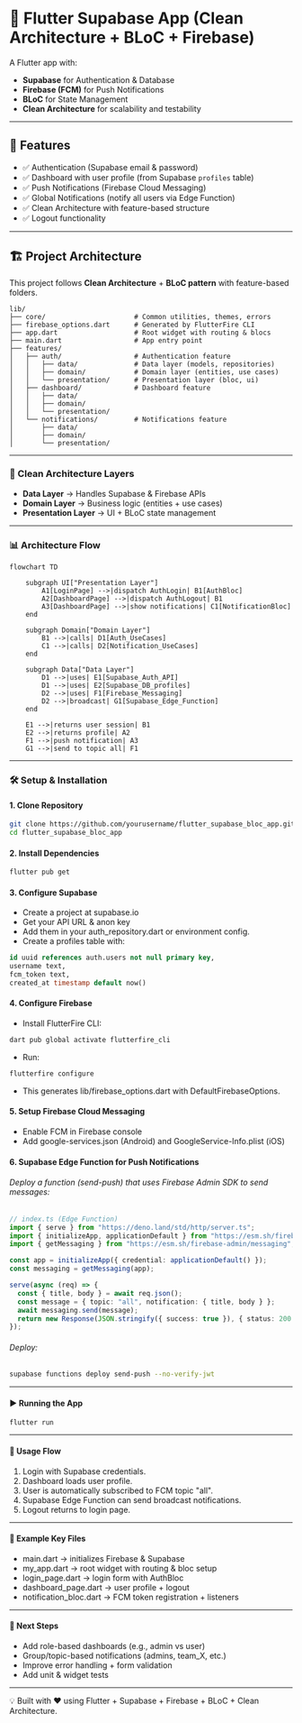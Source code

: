 # 📱 Flutter Supabase App (Clean Architecture + BLoC + Firebase)

A Flutter app with:

- **Supabase** for Authentication & Database  
- **Firebase (FCM)** for Push Notifications  
- **BLoC** for State Management  
- **Clean Architecture** for scalability and testability  

---

## 🚀 Features
- ✅ Authentication (Supabase email & password)  
- ✅ Dashboard with user profile (from Supabase `profiles` table)  
- ✅ Push Notifications (Firebase Cloud Messaging)  
- ✅ Global Notifications (notify all users via Edge Function)  
- ✅ Clean Architecture with feature-based structure  
- ✅ Logout functionality  

---

## 🏗️ Project Architecture

This project follows **Clean Architecture** + **BLoC pattern** with feature-based folders.

```text
lib/
├── core/                      # Common utilities, themes, errors
├── firebase_options.dart      # Generated by FlutterFire CLI
├── app.dart                   # Root widget with routing & blocs
├── main.dart                  # App entry point
├── features/
│   ├── auth/                  # Authentication feature
│   │   ├── data/              # Data layer (models, repositories)
│   │   ├── domain/            # Domain layer (entities, use cases)
│   │   └── presentation/      # Presentation layer (bloc, ui)
│   ├── dashboard/             # Dashboard feature
│   │   ├── data/
│   │   ├── domain/
│   │   └── presentation/
│   └── notifications/         # Notifications feature
│       ├── data/
│       ├── domain/
│       └── presentation/
```

---

### 🔑 Clean Architecture Layers
- **Data Layer** → Handles Supabase & Firebase APIs  
- **Domain Layer** → Business logic (entities + use cases)  
- **Presentation Layer** → UI + BLoC state management  

---

### 📊 Architecture Flow

```mermaid
flowchart TD

    subgraph UI["Presentation Layer"]
        A1[LoginPage] -->|dispatch AuthLogin| B1[AuthBloc]
        A2[DashboardPage] -->|dispatch AuthLogout| B1
        A3[DashboardPage] -->|show notifications| C1[NotificationBloc]
    end

    subgraph Domain["Domain Layer"]
        B1 -->|calls| D1[Auth_UseCases]
        C1 -->|calls| D2[Notification_UseCases]
    end

    subgraph Data["Data Layer"]
        D1 -->|uses| E1[Supabase_Auth_API]
        D1 -->|uses| E2[Supabase_DB_profiles]
        D2 -->|uses| F1[Firebase_Messaging]
        D2 -->|broadcast| G1[Supabase_Edge_Function]
    end

    E1 -->|returns user session| B1
    E2 -->|returns profile| A2
    F1 -->|push notification| A3
    G1 -->|send to topic all| F1

```

---

### 🛠️ Setup & Installation

#### 1. Clone Repository
```bash
git clone https://github.com/yourusername/flutter_supabase_bloc_app.git
cd flutter_supabase_bloc_app
```

#### 2. Install Dependencies
```bash
flutter pub get
```

#### 3. Configure Supabase
* Create a project at supabase.io
* Get your API URL & anon key
* Add them in your auth_repository.dart or environment config.
* Create a profiles table with:
```sql
id uuid references auth.users not null primary key,
username text,
fcm_token text,
created_at timestamp default now()
```

#### 4. Configure Firebase
* Install FlutterFire CLI:
```bash
dart pub global activate flutterfire_cli
```
* Run: 
```bash
flutterfire configure
```
* This generates lib/firebase_options.dart with DefaultFirebaseOptions.

#### 5. Setup Firebase Cloud Messaging
* Enable FCM in Firebase console
* Add google-services.json (Android) and GoogleService-Info.plist (iOS)

#### 6. Supabase Edge Function for Push Notifications
###### Deploy a function (send-push) that uses Firebase Admin SDK to send messages:
```ts
// index.ts (Edge Function)
import { serve } from "https://deno.land/std/http/server.ts";
import { initializeApp, applicationDefault } from "https://esm.sh/firebase-admin/app";
import { getMessaging } from "https://esm.sh/firebase-admin/messaging";

const app = initializeApp({ credential: applicationDefault() });
const messaging = getMessaging(app);

serve(async (req) => {
  const { title, body } = await req.json();
  const message = { topic: "all", notification: { title, body } };
  await messaging.send(message);
  return new Response(JSON.stringify({ success: true }), { status: 200 });
});
```
###### Deploy:
```bash
supabase functions deploy send-push --no-verify-jwt
```

---
#### ▶️ Running the App
```bash
flutter run
```
---

#### 📌 Usage Flow
1. Login with Supabase credentials.
2. Dashboard loads user profile.
3. User is automatically subscribed to FCM topic "all".
4. Supabase Edge Function can send broadcast notifications.
5. Logout returns to login page.

---

#### 📂 Example Key Files
* main.dart → initializes Firebase & Supabase
* my_app.dart → root widget with routing & bloc setup
* login_page.dart → login form with AuthBloc
* dashboard_page.dart → user profile + logout
* notification_bloc.dart → FCM token registration + listeners

---

#### 🔮 Next Steps
* Add role-based dashboards (e.g., admin vs user)
* Group/topic-based notifications (admins, team_X, etc.)
* Improve error handling + form validation
* Add unit & widget tests

---

💡 Built with ❤️ using Flutter + Supabase + Firebase + BLoC + Clean Architecture.